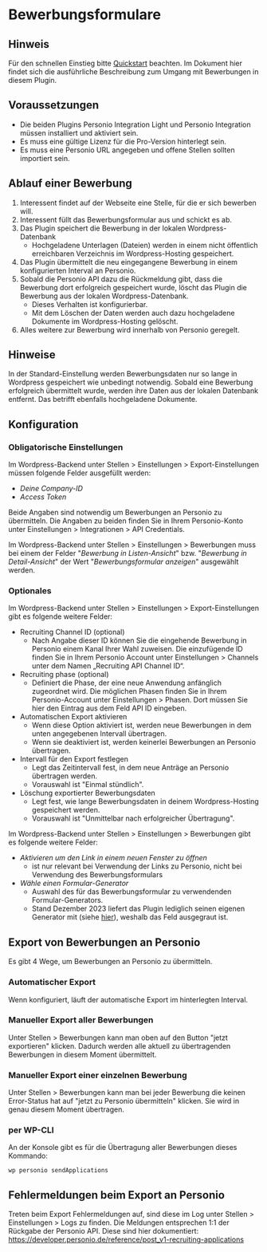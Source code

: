 # Bewerbungsformulare

## Hinweis

Für den schnellen Einstieg bitte [Quickstart](quickstart_de.md) beachten. Im Dokument hier findet sich die ausführliche Beschreibung zum Umgang mit Bewerbungen in diesem Plugin.

## Voraussetzungen

* Die beiden Plugins Personio Integration Light und Personio Integration müssen installiert und aktiviert sein.
* Es muss eine gültige Lizenz für die Pro-Version hinterlegt sein.
* Es muss eine Personio URL angegeben und offene Stellen sollten importiert sein.

## Ablauf einer Bewerbung

1. Interessent findet auf der Webseite eine Stelle, für die er sich bewerben will.
2. Interessent füllt das Bewerbungsformular aus und schickt es ab.
3. Das Plugin speichert die Bewerbung in der lokalen Wordpress-Datenbank
   * Hochgeladene Unterlagen (Dateien) werden in einem nicht öffentlich erreichbaren Verzeichnis im Wordpress-Hosting gespeichert.
4. Das Plugin übermittelt die neu eingegangene Bewerbung in einem konfigurierten Interval an Personio.
5. Sobald die Personio API dazu die Rückmeldung gibt, dass die Bewerbung dort erfolgreich gespeichert wurde, löscht das Plugin die Bewerbung aus der lokalen Wordpress-Datenbank.
   * Dieses Verhalten ist konfigurierbar.
   * Mit dem Löschen der Daten werden auch dazu hochgeladene Dokumente im Wordpress-Hosting gelöscht.
6. Alles weitere zur Bewerbung wird innerhalb von Personio geregelt.

## Hinweise

In der Standard-Einstellung werden Bewerbungsdaten nur so lange in Wordpress gespeichert wie unbedingt notwendig. Sobald eine Bewerbung erfolgreich übermittelt wurde, werden ihre Daten aus der lokalen Datenbank entfernt. Das betrifft ebenfalls hochgeladene Dokumente.

## Konfiguration

### Obligatorische Einstellungen

Im Wordpress-Backend unter Stellen > Einstellungen > Export-Einstellungen müssen folgende Felder ausgefüllt werden:

* _Deine Company-ID_
* _Access Token_

Beide Angaben sind notwendig um Bewerbungen an Personio zu übermitteln. Die Angaben zu beiden finden Sie in Ihrem Personio-Konto unter Einstellungen > Integrationen > API Credentials.

Im Wordpress-Backend unter Stellen > Einstellungen > Bewerbungen muss bei einem der Felder "_Bewerbung in Listen-Ansicht_" bzw. "_Bewerbung in Detail-Ansicht_" der Wert "_Bewerbungsformular anzeigen_" ausgewählt werden.

### Optionales

Im Wordpress-Backend unter Stellen > Einstellungen > Export-Einstellungen gibt es folgende weitere Felder:

* Recruiting Channel ID (optional)
  * Nach Angabe dieser ID können Sie die eingehende Bewerbung in Personio einem Kanal Ihrer Wahl zuweisen. Die einzufügende ID finden Sie in Ihrem Personio Account unter Einstellungen > Channels unter dem Namen „Recruiting API Channel ID“.
* Recruiting phase (optional)
  * Definiert die Phase, der eine neue Anwendung anfänglich zugeordnet wird. Die möglichen Phasen finden Sie in Ihrem Personio-Account unter Einstellungen > Phasen. Dort müssen Sie hier den Eintrag aus dem Feld API ID eingeben.
* Automatischen Export aktivieren
  * Wenn diese Option aktiviert ist, werden neue Bewerbungen in dem unten angegebenen Intervall übertragen.
  * Wenn sie deaktiviert ist, werden keinerlei Bewerbungen an Personio übertragen.
* Intervall für den Export festlegen
  * Legt das Zeitintervall fest, in dem neue Anträge an Personio übertragen werden.
  * Vorauswahl ist "Einmal stündlich".
* Löschung exportierter Bewerbungsdaten
  * Legt fest, wie lange Bewerbungsdaten in deinem Wordpress-Hosting gespeichert werden.
  * Vorauswahl ist "Unmittelbar nach erfolgreicher Übertragung".

Im Wordpress-Backend unter Stellen > Einstellungen > Bewerbungen gibt es folgende weitere Felder:

* _Aktivieren um den Link in einem neuen Fenster zu öffnen_
  * ist nur relevant bei Verwendung der Links zu Personio, nicht bei Verwendung des Bewerbungsformulars
* _Wähle einen Formular-Generator_
  * Auswahl des für das Bewerbungsformular zu verwendenden Formular-Generators.
  * Stand Dezember 2023 liefert das Plugin lediglich seinen eigenen Generator mit (siehe [hier](personioformulare_de.md)), weshalb das Feld ausgegraut ist.

## Export von Bewerbungen an Personio

Es gibt 4 Wege, um Bewerbungen an Personio zu übermitteln.

### Automatischer Export

Wenn konfiguriert, läuft der automatische Export im hinterlegten Interval.

### Manueller Export aller Bewerbungen

Unter Stellen > Bewerbungen kann man oben auf den Button "jetzt exportieren" klicken. Dadurch werden alle aktuell zu übertragenden Bewerbungen in diesem Moment übermittelt.

### Manueller Export einer einzelnen Bewerbung

Unter Stellen > Bewerbungen kann man bei jeder Bewerbung die keinen Error-Status hat auf "jetzt zu Personio übermitteln" klicken. Sie wird in genau diesem Moment übertragen.

### per WP-CLI

An der Konsole gibt es für die Übertragung aller Bewerbungen dieses Kommando:

`wp personio sendApplications`

## Fehlermeldungen beim Export an Personio

Treten beim Export Fehlermeldungen auf, sind diese im Log unter Stellen > Einstellungen > Logs zu finden. Die Meldungen entsprechen 1:1 der Rückgabe der Personio API. Diese sind hier dokumentiert:
https://developer.personio.de/reference/post_v1-recruiting-applications
